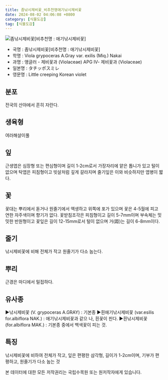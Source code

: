 ```yaml
---
title: 좀낚시제비꽃_비추천명애기낚시제비꽃
date: 2024-08-02 04:06:08 +0800
category: [식물도감]
tag: [식물도감]
---
```




![좀낚시제비꽃[비추천명 : 애기낚시제비꽃]](/fileUpload/plants/basic/Violaceae/Viola/13552/13552_1_th2.jpg)
- 국명 : 좀낚시제비꽃[비추천명 : 애기낚시제비꽃]
- 학명 : Viola grypoceras A.Gray var. exilis (Miq.) Nakai
- 과명 : 앵글러 - 제비꽃과 (Violaceae) APG Ⅳ- 제비꽃과 (Violaceae)
- 일본명 : タチッポスミレ
- 영문명 : Little creeping Korean violet


## 분포
전국의 산야에서 흔히 자란다.
## 생육형
여러해살이풀
## 잎
근생엽은 심장형 또는 편심형이며 길이 1-2cm로서 가장자리에 얕은 톱니가 있고 털이 없으며 탁엽은 피침형이고 빗살처럼 깊게 갈라지며 줄기잎은 이와 비슷하지만 엽병이 짧다.
## 꽃
꽃대는 뿌리에서 돋거나 원줄기에서 액생하고 위쪽에 포가 있으며 꽃은 4-5월에 피고 연한 자주색이며 향기가 없다. 꽃받침조각은 피침형이고 길이 5-7mm이며 부속체는 밋밋한 반원형이고 꽃잎은 길이 12-15mm로서 털이 없으며 거(距)는 길이 6-8mm이다.
## 줄기
낚시제비꽃에 비해 전체가 작고 원줄기가 다소 눕는다.
## 뿌리
근경은 마디에서 밀접하다.
## 유사종
▶낚시제비꽃 (V. grypoceras A.GRAY) : 기본종▶흰애기낚시제비꽃 (var.esilis for.albiflora NAK.) : 애기낚시제비꽃과 같으  나, 흰꽃이 핀다. ▶흰낚시제비꽃 (for.albiflora MAK.) : 기본종 중에서 백색꽃이 피는 것.
## 특징
낚시제비꽃에 비하여 전체가 작고, 잎은 편평한 삼각형, 길이가 1-2cm이며, 기부가 편평하고, 원줄기가 다소 눕는 것






본 데이터에 대한 모든 저작권리는 국립수목원 또는 원저작자에게 있습니다.

